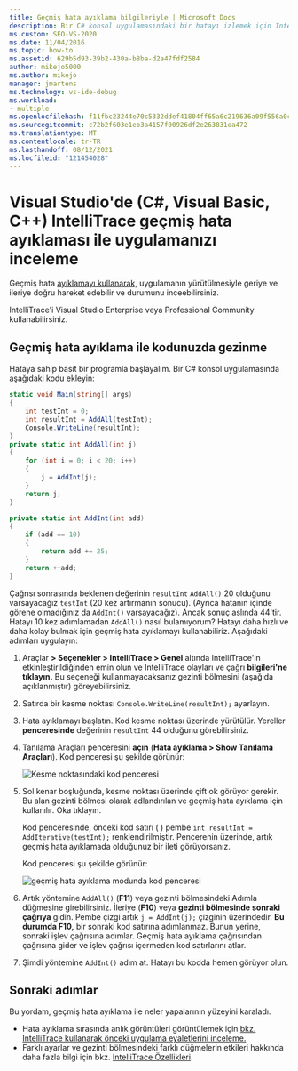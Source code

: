 ```yaml
---
title: Geçmiş hata ayıklama bilgileriyle | Microsoft Docs
description: Bir C# konsol uygulamasındaki bir hatayı izlemek için IntelliTrace geçmiş hata ayıklamasını kullanan bir araştırmayı izleyin.
ms.custom: SEO-VS-2020
ms.date: 11/04/2016
ms.topic: how-to
ms.assetid: 629b5d93-39b2-430a-b8ba-d2a47fdf2584
author: mikejo5000
ms.author: mikejo
manager: jmartens
ms.technology: vs-ide-debug
ms.workload:
- multiple
ms.openlocfilehash: f11fbc23244e70c5332ddef41804ff65a6c219636a09f556a0cfa7fb759edc26
ms.sourcegitcommit: c72b2f603e1eb3a4157f00926df2e263831ea472
ms.translationtype: MT
ms.contentlocale: tr-TR
ms.lasthandoff: 08/12/2021
ms.locfileid: "121454028"
---
```

# <a name="inspect-your-app-with-intellitrace-historical-debugging-in-visual-studio-c-visual-basic-c"></a>Visual Studio'de (C#, Visual Basic, C++) IntelliTrace geçmiş hata ayıklaması ile uygulamanızı inceleme

Geçmiş hata [ayıklamayı kullanarak,](../debugger/historical-debugging.md) uygulamanın yürütülmesiyle geriye ve ileriye doğru hareket edebilir ve durumunu inceebilirsiniz.

IntelliTrace'i Visual Studio Enterprise veya Professional Community kullanabilirsiniz.

## <a name="navigate-your-code-with-historical-debugging"></a>Geçmiş hata ayıklama ile kodunuzda gezinme

Hataya sahip basit bir programla başlayalım. Bir C# konsol uygulamasında aşağıdaki kodu ekleyin:

```csharp
static void Main(string[] args)
{
    int testInt = 0;
    int resultInt = AddAll(testInt);
    Console.WriteLine(resultInt);
}
private static int AddAll(int j)
{
    for (int i = 0; i < 20; i++)
    {
        j = AddInt(j);
    }
    return j;
}

private static int AddInt(int add)
{
    if (add == 10)
    {
        return add += 25;
    }
    return ++add;
}
```

Çağrısı sonrasında beklenen değerinin `resultInt` `AddAll()` 20 olduğunu varsayacağız `testInt` (20 kez artırmanın sonucu). (Ayrıca hatanın içinde görene olmadığınız da `AddInt()` varsayacağız). Ancak sonuç aslında 44'tir. Hatayı 10 kez adımlamadan `AddAll()` nasıl bulamıyorum? Hatayı daha hızlı ve daha kolay bulmak için geçmiş hata ayıklamayı kullanabiliriz. Aşağıdaki adımları uygulayın:

1. Araçlar **> Seçenekler > IntelliTrace > Genel** altında IntelliTrace'in etkinleştirildiğinden emin olun ve IntelliTrace olayları ve çağrı **bilgileri'ne tıklayın.** Bu seçeneği kullanmayacaksanız gezinti bölmesini (aşağıda açıklanmıştır) göreyebilirsiniz.

2. Satırda bir kesme noktası `Console.WriteLine(resultInt);` ayarlayın.

3. Hata ayıklamayı başlatın. Kod kesme noktası üzerinde yürütülür. Yereller **penceresinde** değerinin `resultInt` 44 olduğunu görebilirsiniz.

4. Tanılama Araçları penceresini **açın** (**Hata ayıklama > Show Tanılama Araçları**). Kod penceresi şu şekilde görünür:

    ![Kesme noktasındaki kod penceresi](../debugger/media/historicaldebuggingbreakpoint.png "HistoricalDebuggingBreakpoint")

5. Sol kenar boşluğunda, kesme noktası üzerinde çift ok görüyor gerekir. Bu alan gezinti bölmesi olarak adlandırılan ve geçmiş hata ayıklama için kullanılır. Oka tıklayın.

    Kod penceresinde, önceki kod satırı ( ) pembe `int resultInt = AddIterative(testInt);` renklendirilmiştir. Pencerenin üzerinde, artık geçmiş hata ayıklamada olduğunuz bir ileti görüyorsanız.

    Kod penceresi şu şekilde görünür:

    ![geçmiş hata ayıklama modunda kod penceresi](../debugger/media/historicaldebuggingback.png "HistoricalDebuggingBack")

6. Artık yöntemine `AddAll()` (**F11**) veya  gezinti bölmesindeki Adımla düğmesine girebilirsiniz. İleriye (**F10**) veya **gezinti bölmesinde sonraki çağrıya** gidin. Pembe çizgi artık `j = AddInt(j);` çizginin üzerindedir. **Bu durumda F10,** bir sonraki kod satırına adımlanmaz. Bunun yerine, sonraki işlev çağrısına adımlar. Geçmiş hata ayıklama çağrısından çağrısına gider ve işlev çağrısı içermeden kod satırlarını atlar.

7. Şimdi yöntemine `AddInt()` adım at. Hatayı bu kodda hemen görüyor olun.

## <a name="next-steps"></a>Sonraki adımlar

Bu yordam, geçmiş hata ayıklama ile neler yapalarının yüzeyini karaladı.

- Hata ayıklama sırasında anlık görüntüleri görüntülemek için [bkz. IntelliTrace kullanarak önceki uygulama eyaletlerini inceleme.](../debugger/view-historical-application-state.md)
- Farklı ayarlar ve gezinti bölmesindeki farklı düğmelerin etkileri hakkında daha fazla bilgi için bkz. [IntelliTrace Özellikleri](../debugger/intellitrace-features.md).
